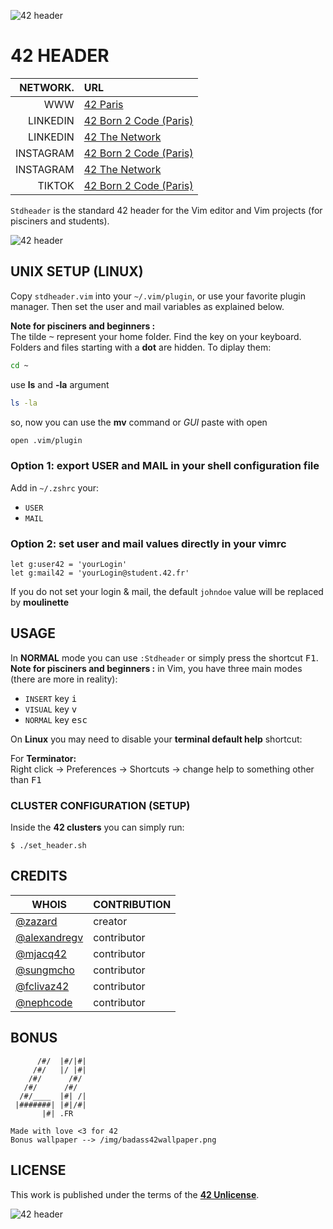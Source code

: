 ![42 header](img/readme42Header.png)

# **42 HEADER**

|NETWORK. |URL                                                                      |
|--------:|:------------------------------------------------------------------------|
|WWW      |[42 Paris](http://42.fr)                                                 |
|LINKEDIN |[42 Born 2 Code (Paris)]( https://www.linkedin.com/company/42-born2code/)|
|LINKEDIN |[42 The Network](https://www.linkedin.com/school/42network/)             |
|INSTAGRAM|[42 Born 2 Code (Paris)](https://www.instagram.com/42.born2code/)        |
|INSTAGRAM|[42 The Network](https://www.instagram.com/42_network/)                  |
|TIKTOK   |[42 Born 2 Code (Paris)](https://www.tiktok.com/@42.born2code)           |

`Stdheader` is the standard 42 header for the Vim editor and Vim projects (for pisciners and students).

![42 header](img/stdheader_badass.png)
<!-- You can change example with `img/stdheader_badass.png` if you prefer -->

## **UNIX SETUP (LINUX)**

Copy `stdheader.vim` into your `~/.vim/plugin`, or use your favorite plugin
manager. Then set the user and mail variables as explained below.

**Note for pisciners and beginners :**  
The tilde <kbd>~</kbd> represent your home folder. Find the key on your keyboard. Folders and files starting with a **dot** are hidden. To diplay them: 

```sh
cd ~
```
use **ls** and **-la** argument 

```sh
ls -la
```
so, now you can use the **mv** command or *GUI* paste with open

```sh
open .vim/plugin
``` 

### Option 1: export USER and MAIL in your shell configuration file

Add in `~/.zshrc` your:

+ `USER`
+ `MAIL`

### Option 2: set user and mail values directly in your vimrc

```vim
let g:user42 = 'yourLogin'
let g:mail42 = 'yourLogin@student.42.fr'
```

If you do not set your login & mail, the default `johndoe` value will be replaced by **moulinette**

## USAGE

In **NORMAL** mode  you can use `:Stdheader` or simply press the shortcut <kbd>F1</kbd>.  
**Note for pisciners and beginners :**  in Vim, you have three main modes (there are more in reality):

* 	`INSERT` key <kbd>i</kbd>
*  `VISUAL` key <kbd>v</kbd>
*  `NORMAL` key <kbd>esc</kbd>

On **Linux** you may need to disable your **terminal default help** shortcut:

For **Terminator:**  
Right click -> Preferences -> Shortcuts -> change help to something other than <kbd>F1</kbd>

### CLUSTER CONFIGURATION (SETUP)

Inside the **42 clusters** you can simply run:

```
$ ./set_header.sh
```

## CREDITS
|WHOIS                                          |CONTRIBUTION |
|-----------------------------------------------|-------------|
|[@zazard](https://github.com/zazard)           | creator     |
|[@alexandregv](https://github.com/alexandregv) | contributor |
|[@mjacq42](https://github.com/mjacq42)         | contributor | 
|[@sungmcho](https://github.com/lordtomi0325)   | contributor | 
|[@fclivaz42](https://github.com/fclivaz42)     | contributor | 
|[@nephcode](https://github.com/nephcode)       | contributor |

## BONUS
```asciiart
      /#/  |#/|#|
     /#/   |/ |#|
    /#/      /#/
   /#/      /#/
  /#/____  |#| /|
 |#######| |#|/#|
       |#| .FR    
       
Made with love <3 for 42 
Bonus wallpaper --> /img/badass42wallpaper.png
```


## **LICENSE**

This work is published under the terms of the **[42 Unlicense](https://github.com/gcamerli/42unlicense)**.

![42 header](img/readme42Footer.png)